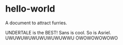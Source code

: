 # hello-world
A document to attract furries.


UNDERTALE is the BEST!
Sans is cool.
So is Asriel.
UWUWUWUWUWUWUWUWWU
OWOWOWOWOWO
